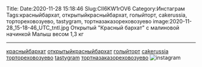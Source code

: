 Title:
Date:2020-11-28 15:18:46
Slug:CII6KW1rOV6
Category:Инстаграм
Tags:красныйбархат, открытыйкрасныйбархат, голыйторт, cakerussia, тортореховозуево, tastygram, тортназаказореховозуево
image:2020-11-28_15-18-46_UTC_tntl.jpg
Открытый "Красный бархат" с малиновой начинкой 
Малыш весом 1,3 кг
_______________________
[красныйбархат]({tag}красныйбархат) [открытыйкрасныйбархат]({tag}открытыйкрасныйбархат) [голыйторт]({tag}голыйторт) [cakerussia]({tag}cakerussia) [тортореховозуево]({tag}тортореховозуево) [tastygram]({tag}tastygram) [тортназаказореховозуево]({tag}тортназаказореховозуево)
![instagram]({attach}images/2020-11-28_15-18-46_UTC.jpg)

